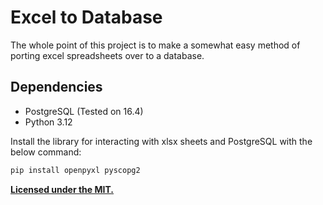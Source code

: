 # Excel to Database

The whole point of this project is to make a somewhat easy method of porting excel spreadsheets over to a database.

## Dependencies

- PostgreSQL (Tested on 16.4)
- Python 3.12

Install the library for interacting with xlsx sheets and PostgreSQL with the below command:
```sh
pip install openpyxl pyscopg2
```

**[Licensed under the MIT.](./LICENSE)**